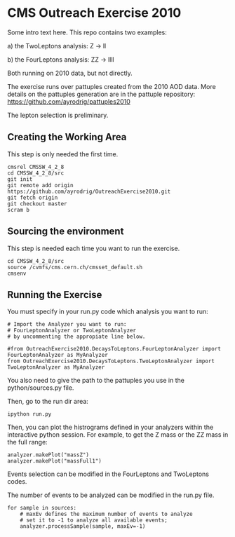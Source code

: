 # CMS Outreach Exercise 2010

Some intro text here. This repo contains two examples:

a) the TwoLeptons analysis: Z ->  ll

b) the FourLeptons analysis: ZZ -> llll

Both running on 2010 data, but not directly.

The exercise runs over pattuples created from the 2010 AOD data. 
More details on the pattuples generation are in the pattuple repository:
https://github.com/ayrodrig/pattuples2010

The lepton selection is preliminary.

## Creating the Working Area

This step is only needed the first time.

```
cmsrel CMSSW_4_2_8
cd CMSSW_4_2_8/src
git init
git remote add origin https://github.com/ayrodrig/OutreachExercise2010.git 
git fetch origin
git checkout master
scram b 
```

## Sourcing the environment 

This step is needed each time you want to run the exercise.

```
cd CMSSW_4_2_8/src
source /cvmfs/cms.cern.ch/cmsset_default.sh
cmsenv
```

## Running the Exercise

You must specify in your run.py code which analysis you want to run:

```
# Import the Analyzer you want to run:
# FourLeptonAnalyzer or TwoLeptonAnalyzer
# by uncommenting the appropiate line below. 

#from OutreachExercise2010.DecaysToLeptons.FourLeptonAnalyzer import FourLeptonAnalyzer as MyAnalyzer
from OutreachExercise2010.DecaysToLeptons.TwoLeptonAnalyzer import TwoLeptonAnalyzer as MyAnalyzer
``` 

You also need to give the path to the pattuples you use in the python/sources.py file.
 
Then, go to the run dir area:

```
ipython run.py
```

Then, you can plot the histrograms defined in your analyzers within the interactive python session. 
For example, to get the Z mass or the ZZ mass in the full range:

```
analyzer.makePlot("massZ") 
analyzer.makePlot("massFull1")
```

Events selection can be modified in the FourLeptons and TwoLeptons codes.

The number of events to be analyzed can be modified in the run.py file.

```
for sample in sources:
    # maxEv defines the maximum number of events to analyze
    # set it to -1 to analyze all available events; 
    analyzer.processSample(sample, maxEv=-1)
```

